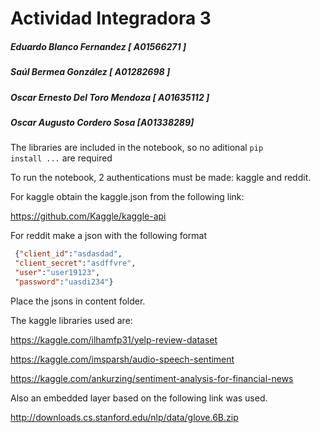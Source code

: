 # Actividad Integradora 3
##### Eduardo Blanco Fernandez [ A01566271 ]
##### Saúl Bermea González [ A01282698 ]
##### Oscar Ernesto Del Toro Mendoza [ A01635112 ]
##### Oscar Augusto Cordero Sosa [A01338289]



The libraries are included in the notebook, so no aditional <code>pip install ...</code> are required



To run the notebook, 2 authentications must be made: kaggle and reddit.


For kaggle obtain the kaggle.json from the following link:

https://github.com/Kaggle/kaggle-api



For reddit make a json with the following format

```json
 {"client_id":"asdasdad",
 "client_secret":"asdffvre",
 "user":"user19123",
 "password":"uasdi234"}
```
  

Place the jsons in content folder.


The kaggle libraries used are:

https://kaggle.com/ilhamfp31/yelp-review-dataset

https://kaggle.com/imsparsh/audio-speech-sentiment

https://kaggle.com/ankurzing/sentiment-analysis-for-financial-news


Also an embedded layer based on the following link was used.

http://downloads.cs.stanford.edu/nlp/data/glove.6B.zip

